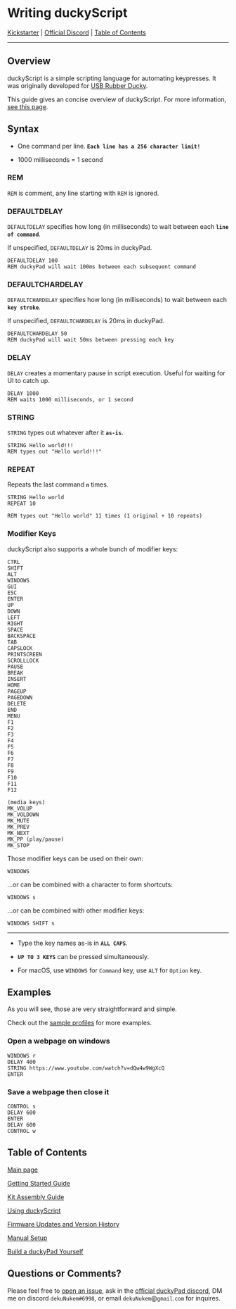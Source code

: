 # Writing duckyScript

[Kickstarter](README.md#help-fund-duckypad-on-kickstarter) | [Official Discord](https://discord.gg/4sJCBx5) | [Table of Contents](#table-of-contents)

------

## Overview

duckyScript is a simple scripting language for automating keypresses. It was originally developed for [USB Rubber Ducky](https://shop.hak5.org/products/usb-rubber-ducky-deluxe).

This guide gives an concise overview of duckyScript. For more information, [see this page](https://github.com/hak5darren/USB-Rubber-Ducky/wiki/Duckyscript).

## Syntax

* One command per line. **`Each line has a 256 character limit!`**

* 1000 milliseconds = 1 second

### REM

`REM` is comment, any line starting with `REM` is ignored.

### DEFAULTDELAY

`DEFAULTDELAY` specifies how long (in milliseconds) to wait between each **`line of command`**.

If unspecified, `DEFAULTDELAY` is 20ms in duckyPad.

```
DEFAULTDELAY 100
REM duckyPad will wait 100ms between each subsequent command
```

### DEFAULTCHARDELAY

`DEFAULTCHARDELAY` specifies how long (in milliseconds) to wait between each **`key stroke`**.

If unspecified, `DEFAULTCHARDELAY` is 20ms in duckyPad.

```
DEFAULTCHARDELAY 50
REM duckyPad will wait 50ms between pressing each key
```

### DELAY

`DELAY` creates a momentary pause in script execution. Useful for waiting for UI to catch up.

```
DELAY 1000
REM waits 1000 milliseconds, or 1 second
```

### STRING

`STRING` types out whatever after it **`as-is`**.

```
STRING Hello world!!!
REM types out "Hello world!!!"
```

### REPEAT

Repeats the last command **`n`** times.

```
STRING Hello world
REPEAT 10

REM types out "Hello world" 11 times (1 original + 10 repeats)
```

### Modifier Keys

duckyScript also supports a whole bunch of modifier keys:

```
CTRL
SHIFT
ALT
WINDOWS
GUI
ESC
ENTER
UP
DOWN
LEFT
RIGHT
SPACE
BACKSPACE
TAB
CAPSLOCK
PRINTSCREEN
SCROLLLOCK
PAUSE
BREAK
INSERT
HOME
PAGEUP
PAGEDOWN
DELETE
END
MENU
F1
F2
F3
F4
F5
F6
F7
F8
F9
F10
F11
F12

(media keys)
MK_VOLUP
MK_VOLDOWN
MK_MUTE
MK_PREV
MK_NEXT
MK_PP (play/pause)
MK_STOP
```

Those modifier keys can be used on their own:

`WINDOWS`

...or can be combined with a character to form shortcuts:

`WINDOWS s`

...or can be combined with other modifier keys:

`WINDOWS SHIFT s`

------

* Type the key names as-is in **`ALL CAPS`**.

* **`UP TO 3 KEYS`** can be pressed simultaneously.

* For macOS, use `WINDOWS` for `Command` key, use `ALT` for `Option` key.

## Examples

As you will see, those are very straightforward and simple.

Check out the [sample profiles](https://github.com/dekuNukem/duckyPad/tree/master/sample_profiles) for more examples.

### Open a webpage on windows

```
WINDOWS r
DELAY 400
STRING https://www.youtube.com/watch?v=dQw4w9WgXcQ
ENTER
```

### Save a webpage then close it

```
CONTROL s
DELAY 600
ENTER
DELAY 600
CONTROL w
```

## Table of Contents

[Main page](README.md)

[Getting Started Guide](getting_started.md)

[Kit Assembly Guide](kit_assembly_guide.md)

[Using duckyScript](duckyscript_info.md)

[Firmware Updates and Version History](firmware_updates_and_version_history.md)

[Manual Setup](./manual_setup.md)

[Build a duckyPad Yourself](build_it_yourself.md)

## Questions or Comments?

Please feel free to [open an issue](https://github.com/dekuNukem/duckypad/issues), ask in the [official duckyPad discord](https://discord.gg/4sJCBx5), DM me on discord `dekuNukem#6998`, or email `dekuNukem`@`gmail`.`com` for inquires.